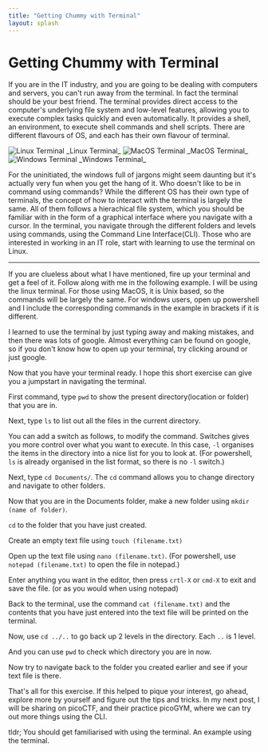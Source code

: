 ```yaml
---
title: "Getting Chummy with Terminal"
layout: splash
---
```


# Getting Chummy with Terminal

If you are in the IT industry, and you are going to be dealing with computers and servers, you can't run away from the terminal. In fact the terminal should be your best friend. The terminal provides direct access to the computer's underlying file system and low-level features, allowing you to execute complex tasks quickly and even automatically. It provides a shell, an environment, to execute shell commands and shell scripts. There are different flavours of OS, and each has their own flavour of terminal.

<img src="{{site.baseurl | prepend: site.url}}assets/images/linux_terminal.png" alt="Linux Terminal" />
_Linux Terminal_

<img src="{{site.baseurl | prepend: site.url}}assets/images/macOS_terminal.png" alt="MacOS Terminal" />
_MacOS Terminal_

<img src="{{site.baseurl | prepend: site.url}}assets/images/windows_terminal.png" alt="Windows Terminal" />
_Windows Terminal_

For the uninitiated, the windows full of jargons might seem daunting but it's actually very fun when you get the hang of it. Who doesn't like to be in command using commands? While the different OS has their own type of terminals, the concept of how to interact with the terminal is largely the same. All of them follows a hierachical file system, which you should be familiar with in the form of a graphical interface where you navigate with a cursor. In the terminal, you navigate through the different folders and levels using commands, using the Command Line Interface(CLI). Those who are interested in working in an IT role, start with learning to use the terminal on Linux. 

----------------------------------------------------------------------------------------------------

If you are clueless about what I have mentioned, fire up your terminal and get a feel of it. Follow along with me in the following example. I will be using the linux terminal. For those using MacOS, it is Unix based, so the commands will be largely the same. For windows users, open up powershell and I include the corresponding commands in the example in brackets if it is different.

I learned to use the terminal by just typing away and making mistakes, and then there was lots of google. Almost everything can be found on google, so if you don't know how to open up your terminal, try clicking around or just google.

Now that you have your terminal ready. I hope this short exercise can give you a jumpstart in navigating the terminal.

First command, type `pwd` to show the present directory(location or folder) that you are in.
<img src="{{site.baseurl | prepend: site.url}}assets/images/Terminal-eg/1.png" alt="" />

Next, type `ls` to list out all the files in the current directory.
<img src="{{site.baseurl | prepend: site.url}}assets/images/Terminal-eg/2.png" alt="" />

You can add a switch as follows, to modify the command. Switches gives you more control over what you want to execute. In this case, `-l` organises the items in the directory into a nice list for you to look at. (For powershell, `ls` is already organised in the list format, so there is no `-l` switch.)
<img src="{{site.baseurl | prepend: site.url}}assets/images/Terminal-eg/3.png" alt="" />

Next, type `cd Documents/`. The `cd` command allows you to change directory and navigate to other folders.
<img src="{{site.baseurl | prepend: site.url}}assets/images/Terminal-eg/4.png" alt="" />

Now that you are in the Documents folder, make a new folder using `mkdir (name of folder)`.
<img src="{{site.baseurl | prepend: site.url}}assets/images/Terminal-eg/5.png" alt="" />

`cd` to the folder that you have just created.
<img src="{{site.baseurl | prepend: site.url}}assets/images/Terminal-eg/6.png" alt="" />

Create an empty text file using `touch (filename.txt)`
<img src="{{site.baseurl | prepend: site.url}}assets/images/Terminal-eg/14.png" alt="" />

Open up the text file using `nano (filename.txt)`. (For powershell, use `notepad (filename.txt)` to open the file in notepad.)
<img src="{{site.baseurl | prepend: site.url}}assets/images/Terminal-eg/15.png" alt="" />
<img src="{{site.baseurl | prepend: site.url}}assets/images/Terminal-eg/7.png" alt="" />

Enter anything you want in the editor, then press `crtl-X` or `cmd-X` to exit and save the file. (or as you would when using notepad)
<img src="{{site.baseurl | prepend: site.url}}assets/images/Terminal-eg/8.png" alt="" />
<img src="{{site.baseurl | prepend: site.url}}assets/images/Terminal-eg/9.png" alt="" />

Back to the terminal, use the command `cat (filename.txt)` and the contents that you have just entered into the text file will be printed on the terminal.
<img src="{{site.baseurl | prepend: site.url}}assets/images/Terminal-eg/10.png" alt="" />

Now, use `cd ../..` to go back up 2 levels in the directory. Each `..` is 1 level.
<img src="{{site.baseurl | prepend: site.url}}assets/images/Terminal-eg/11.png" alt="" />

And you can use `pwd` to check which directory you are in now.
<img src="{{site.baseurl | prepend: site.url}}assets/images/Terminal-eg/12.png" alt="" />

Now try to navigate back to the folder you created earlier and see if your text file is there.
<img src="{{site.baseurl | prepend: site.url}}assets/images/Terminal-eg/13.png" alt="" />

That's all for this exercise. If this helped to pique your interest, go ahead, explore more by yourself and figure out the tips and tricks. In my next post, I will be sharing on picoCTF, and their practice picoGYM, where we can try out more things using the CLI.

tldr; You should get familiarised with using the terminal. An example using the terminal.
